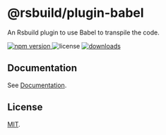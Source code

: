 # @rsbuild/plugin-babel

An Rsbuild plugin to use Babel to transpile the code.

<p>
  <a href="https://npmjs.com/package/@rsbuild/plugin-babel">
   <img src="https://img.shields.io/npm/v/@rsbuild/plugin-babel?style=flat-square&colorA=564341&colorB=EDED91" alt="npm version" />
  </a>
  <img src="https://img.shields.io/badge/License-MIT-blue.svg?style=flat-square&colorA=564341&colorB=EDED91" alt="license" />
  <a href="https://npmcharts.com/compare/@rsbuild/plugin-babel?minimal=true"><img src="https://img.shields.io/npm/dm/@rsbuild/plugin-babel.svg?style=flat-square&colorA=564341&colorB=EDED91" alt="downloads" /></a>
</p>

## Documentation

See [Documentation](https://rsbuild.dev/plugins/list/plugin-babel).

## License

[MIT](https://github.com/web-infra-dev/rsbuild/blob/main/LICENSE).
